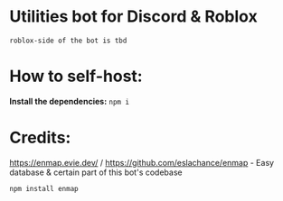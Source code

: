 # Utilities bot for Discord & Roblox
`roblox-side of the bot is tbd`

# How to self-host:
**Install the dependencies:**
``
npm i
``
# Credits:
https://enmap.evie.dev/ / https://github.com/eslachance/enmap - Easy database & certain part of this bot's codebase

`npm install enmap`

